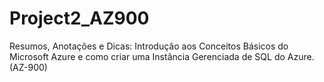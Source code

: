 # Project2_AZ900
Resumos, Anotações e Dicas: Introdução aos Conceitos Básicos do Microsoft Azure  e como criar uma Instância Gerenciada de SQL do Azure.(AZ-900)
